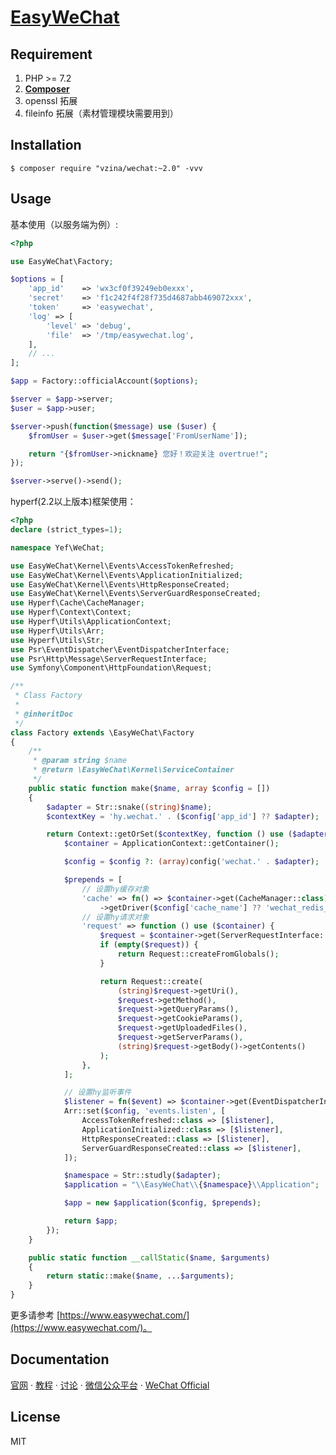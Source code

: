 <p align="center">
<h1 align="left"><a href="https://www.easywechat.com">EasyWeChat</a></h1>

## Requirement

1. PHP >= 7.2
2. **[Composer](https://getcomposer.org/)**
3. openssl 拓展
4. fileinfo 拓展（素材管理模块需要用到）

## Installation

```shell
$ composer require "vzina/wechat:~2.0" -vvv
```

## Usage

基本使用（以服务端为例）:

```php
<?php

use EasyWeChat\Factory;

$options = [
    'app_id'    => 'wx3cf0f39249eb0exxx',
    'secret'    => 'f1c242f4f28f735d4687abb469072xxx',
    'token'     => 'easywechat',
    'log' => [
        'level' => 'debug',
        'file'  => '/tmp/easywechat.log',
    ],
    // ...
];

$app = Factory::officialAccount($options);

$server = $app->server;
$user = $app->user;

$server->push(function($message) use ($user) {
    $fromUser = $user->get($message['FromUserName']);

    return "{$fromUser->nickname} 您好！欢迎关注 overtrue!";
});

$server->serve()->send();
```

hyperf(2.2以上版本)框架使用：

```php
<?php
declare (strict_types=1);

namespace Yef\WeChat;

use EasyWeChat\Kernel\Events\AccessTokenRefreshed;
use EasyWeChat\Kernel\Events\ApplicationInitialized;
use EasyWeChat\Kernel\Events\HttpResponseCreated;
use EasyWeChat\Kernel\Events\ServerGuardResponseCreated;
use Hyperf\Cache\CacheManager;
use Hyperf\Context\Context;
use Hyperf\Utils\ApplicationContext;
use Hyperf\Utils\Arr;
use Hyperf\Utils\Str;
use Psr\EventDispatcher\EventDispatcherInterface;
use Psr\Http\Message\ServerRequestInterface;
use Symfony\Component\HttpFoundation\Request;

/**
 * Class Factory
 *
 * @inheritDoc
 */
class Factory extends \EasyWeChat\Factory
{
    /**
     * @param string $name
     * @return \EasyWeChat\Kernel\ServiceContainer
     */
    public static function make($name, array $config = [])
    {
        $adapter = Str::snake((string)$name);
        $contextKey = 'hy.wechat.' . ($config['app_id'] ?? $adapter);

        return Context::getOrSet($contextKey, function () use ($adapter, $config) {
            $container = ApplicationContext::getContainer();

            $config = $config ?: (array)config('wechat.' . $adapter);

            $prepends = [
                // 设置hy缓存对象
                'cache' => fn() => $container->get(CacheManager::class)
                    ->getDriver($config['cache_name'] ?? 'wechat_redis_cache'),
                // 设置hy请求对象
                'request' => function () use ($container) {
                    $request = $container->get(ServerRequestInterface::class);
                    if (empty($request)) {
                        return Request::createFromGlobals();
                    }

                    return Request::create(
                        (string)$request->getUri(),
                        $request->getMethod(),
                        $request->getQueryParams(),
                        $request->getCookieParams(),
                        $request->getUploadedFiles(),
                        $request->getServerParams(),
                        (string)$request->getBody()->getContents()
                    );
                },
            ];

            // 设置hy监听事件
            $listener = fn($event) => $container->get(EventDispatcherInterface::class)->dispatch($event);
            Arr::set($config, 'events.listen', [
                AccessTokenRefreshed::class => [$listener],
                ApplicationInitialized::class => [$listener],
                HttpResponseCreated::class => [$listener],
                ServerGuardResponseCreated::class => [$listener],
            ]);

            $namespace = Str::studly($adapter);
            $application = "\\EasyWeChat\\{$namespace}\\Application";

            $app = new $application($config, $prepends);

            return $app;
        });
    }

    public static function __callStatic($name, $arguments)
    {
        return static::make($name, ...$arguments);
    }
}
```

更多请参考 [https://www.easywechat.com/](https://www.easywechat.com/)。

## Documentation

[官网](https://www.easywechat.com)  · [教程](https://www.easywechat.com/tutorials)  ·  [讨论](https://www.easywechat.com/discussions)  ·  [微信公众平台](https://mp.weixin.qq.com/wiki)  ·  [WeChat Official](http://admin.wechat.com/wiki)

## License

MIT
